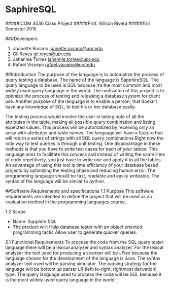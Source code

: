 # SaphireSQL

#####ICOM 4036 Class Project
#####Prof. Wilson Rivera
#####Fall Semester 2015

###Developers

1. Joanette Rosario    joanette.rosario@upr.edu
2. Gil Reyes           gil.reyes@upr.edu
3. Jahannie Torres     jahannie.torres@upr.edu
4. Rafael Vissepo      rafael.vissepo@upr.edu

##Introduction
 The purpose of the language  is to automatize the process of query testing a database. The name of the language is SapphireSQL. The query language to be used is SQL because it’s the most common and most widely used query language in the world. The motivation of this project is to optimize the process of testing and releasing a database system for client use. Another purpose of the language is to enable a person, that doesn’t have any knowledge of SQL, to test his or her database easily.

The testing process would involve the user in taking note of all the attributes in the table, making all possible query combination and listing expected values. This process will be automatized by receiving only an array with attributes and table names. The language will have a feature that will return a series of strings with all SQL query combinations.Right now the only way to test queries is through unit testing. One disadvantage in these methods is that you have to write test cases for each of your tables. This language aims to facilitate this process and instead of writing the same lines of code repetitively, you just have to write one and apply it to all the tables. An advantage of using this tool is time efficiency of your database based projects by optimizing the testing phase and reducing human error. The programming language should be fast, readable and easily writeable. The syntax of the language will be similar to python. 



##Software Requirements and specifications
1.1 Purpose
This software requirements are intended to define the project that will be used as an evaluation method in the programming languages course.

1.2 Scope
* Name: Sapphire SQL 
* The product will:
Help database tester with an object oriented programming tactic 
Allow user to generate quicker queries.

2.1 Functional Requirements
To process the code from the SQL query tester language there will be a lexical analyzer and syntax analyzer. For the lexical analyzer the tool used for producing a scanner will be JFlex because the language chosen for the development of the language is Java. The syntax analyzer tool used will be parsing simulator. The parsing strategy for the language will be bottom up parser LR (left-to-right, rightmost derivation) type. The query language used to process the code will be SQL because it is the most widely used query language in the world.
